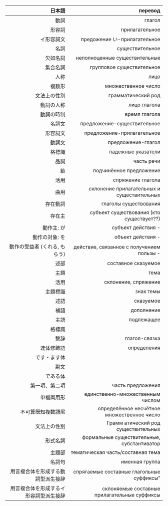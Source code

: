 
|                                 日本語 |                                      перевод |
| -------------------------------------: | -------------------------------------------: |
|                                   動詞 |                                       глагол |
|                                 形容詞 |                               прилагательное |
|                             イ形容詞文 |                 предожение い-прилагательное |
|                                   名詞 |                              существительное |
|                               欠如名詞 |                неполноценные существительные |
|                               集合名詞 |                    групповое существительное |
|                                   人称 |                                         лицо |
|                                 複数形 |                          множественное число |
|                           文法上の性別 |                           грамматический род |
|                             動詞の人称 |                                 лицо глагола |
|                             動詞の時制 |                                время глагола |
|                                 名詞文 |                  предложение-существительное |
|                               形容詞文 |                   предложение-прилагательное |
|                                 動詞文 |                           предложение-глагол |
|                                 格標識 |                           падежные указатели |
|                                   品詞 |                                   часть речи |
|                                     節 |                      подчинённое предложение |
|                                   活用 |                            спряжение глагола |
|                                   曲用 |   склонение прилагательных и существительных |
|                               存在動詞 |                        глаголы существования |
|                                 存在主 |     субъект существования (кто существует??) |
|                             動作主: が |                           субъект действия - |
|                         動作の対象: を |                            объект действия - |
|          動作の受益者 (くれる, もらう) |    действие, связанное с получением пользы - |
|                                   述部 |                          составное сказуемое |
|                                   主題 |                                         тема |
|                                   活用 |                         склонение, спряжение |
|                               主題標識 |                                    знак темы |
|                                   述語 |                                    сказуемое |
|                                   補語 |                                   дополнение |
|                                   主語 |                                   подлежащее |
|                                 格標識 |
|                                   繋辞 |                                глагол-связка |
|                             連体修飾語 |                                  определения |
|                           です・ます体 |
|                                   副文 |
|                               である体 |
|                         第一項、第二項 |                            часть предложения |
|                             単複両用形 |             единственно-множественным числом |
|                     不可算既知複数語尾 |   определённое несчётное множественное число |
|                           文法上の性別 |          Грамм атический род существительных |
|                               形式名詞 |   формальные существительные, субстантиватор |
|                                 主題部 |            тематическая часть/составная тема |
|                                 名詞句 |                               именная группа |
|     用言複合体を形成する動詞型派生接辞 |    спрягаемые составные глагольные суффиксы” |
| 用言複合体を形成するイ形容詞型派生接辞 | склоняемые составные прилагательные суффиксы |
